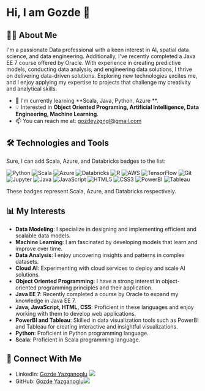 # Hi, I am Gozde 👋

## 👩‍💻 About Me

I'm a passionate Data professional with a keen interest in AI, spatial data science, and data engineering. Additionally, I've recently completed a Java EE 7 course offered by Oracle. With experience in creating predictive models, conducting data analysis, and engineering data solutions, I thrive on delivering data-driven solutions. Exploring new technologies excites me, and I enjoy applying my expertise to projects that challenge my creativity and analytical skills.


- 🌱 I'm currently learning **Scala, Java, Python, Azure **.
- 💡 Interested in **Object Oriented Programing, Artificial Intelligence, Data Engineering, Machine Learning**.
- 📫 You can reach me at: gozdeyzgngl@gmail.com


## 🛠 Technologies and Tools
Sure, I can add Scala, Azure, and Databricks badges to the list:

![Python](https://img.shields.io/badge/-Python-3776AB?style=flat-square&logo=Python&logoColor=white)
![Scala](https://img.shields.io/badge/-Scala-DC322F?style=flat-square&logo=Scala&logoColor=white)
![Azure](https://img.shields.io/badge/-Azure-0089D6?style=flat-square&logo=Microsoft-Azure&logoColor=white)
![Databricks](https://img.shields.io/badge/-Databricks-FF6C16?style=flat-square&logo=Databricks&logoColor=white)
![R](https://img.shields.io/badge/-R-276DC3?style=flat-square&logo=R&logoColor=white)
![AWS](https://img.shields.io/badge/-AWS-232F3E?style=flat-square&logo=amazon-aws&logoColor=white)
![TensorFlow](https://img.shields.io/badge/-TensorFlow-FF6F00?style=flat-square&logo=TensorFlow&logoColor=white)
![Git](https://img.shields.io/badge/-Git-F05032?style=flat-square&logo=git&logoColor=white)
![Jupyter](https://img.shields.io/badge/-Jupyter-F37626?style=flat-square&logo=Jupyter&logoColor=white)
![Java](https://img.shields.io/badge/-Java-007396?style=flat-square&logo=Java&logoColor=white)
![JavaScript](https://img.shields.io/badge/-JavaScript-F7DF1E?style=flat-square&logo=JavaScript&logoColor=black)
![HTML5](https://img.shields.io/badge/-HTML5-E34F26?style=flat-square&logo=HTML5&logoColor=white)
![CSS3](https://img.shields.io/badge/-CSS3-1572B6?style=flat-square&logo=CSS3&logoColor=white)
![PowerBI](https://img.shields.io/badge/-PowerBI-F2C811?style=flat-square&logo=PowerBI&logoColor=black)
![Tableau](https://img.shields.io/badge/-Tableau-E97627?style=flat-square&logo=Tableau&logoColor=white)


These badges represent Scala, Azure, and Databricks respectively.


## 📊 My Interests

- **Data Modeling**: I specialize in designing and implementing efficient and scalable data models.
- **Machine Learning**: I am fascinated by developing models that learn and improve over time.
- **Data Analysis**: I enjoy uncovering insights and patterns in complex datasets.
- **Cloud AI**: Experimenting with cloud services to deploy and scale AI solutions.
- **Object Oriented Programming**: I have a strong interest in object-oriented programming principles and their application.
- **Java EE 7**: Recently completed a course by Oracle to expand my knowledge in Java EE 7.
- **Java, JavaScript, HTML, CSS**: Proficient in these languages and enjoy working with them to develop web applications.
- **PowerBI and Tableau**: Skilled in data visualization tools such as PowerBI and Tableau for creating interactive and insightful visualizations.
- **Python**: Proficient in Python programming language.
- **Scala**: Proficient in Scala programming language.

## 🤝 Connect With Me

- LinkedIn: [Gozde Yazganoglu](https://www.linkedin.com/in/gozde-yazganoglu/)
[![](https://img.shields.io/badge/LinkedIn-Follow%20me-blue?style=flat&logo=linkedin&link=https://linkedin.com/in/yourprofile)](https://www.linkedin.com/in/gozde-yazganoglu/)
- GitHub: [Gozde Yazganoglu](https://github.com/gozdeydd)[![](https://img.shields.io/github/followers/YourUsername?label=Follow&style=social)](https://github.com/gozdeydd)

<!--
**gozdeydd/gozdeydd** is a ✨ _special_ ✨ repository because its `README.md` (this file) appears on your GitHub profile.

Here are some ideas to get you started:

- 🔭 I’m currently working on ...
- 🌱 I’m currently learning ...
- 👯 I’m looking to collaborate on ...
- 🤔 I’m looking for help with ...
- 💬 Ask me about ...
- 📫 How to reach me: ...
- 😄 Pronouns: ...
- ⚡ Fun fact: ...
-->
